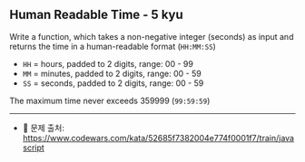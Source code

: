 ## Human Readable Time - 5 kyu

Write a function, which takes a non-negative integer (seconds) as input and returns the time in a human-readable format (`HH:MM:SS`)   

- `HH` = hours, padded to 2 digits, range: 00 - 99
- `MM` = minutes, padded to 2 digits, range: 00 - 59
- `SS` = seconds, padded to 2 digits, range: 00 - 59

The maximum time never exceeds 359999 (`99:59:59`)

---

- 📌 문제 출처: https://www.codewars.com/kata/52685f7382004e774f0001f7/train/javascript
